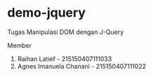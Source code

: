 # demo-jquery
Tugas Manipulasi DOM dengan J-Query

Member
1. Raihan Latief - 215150407111033
2. Agnes Imanuela Chanani - 215150407111022
